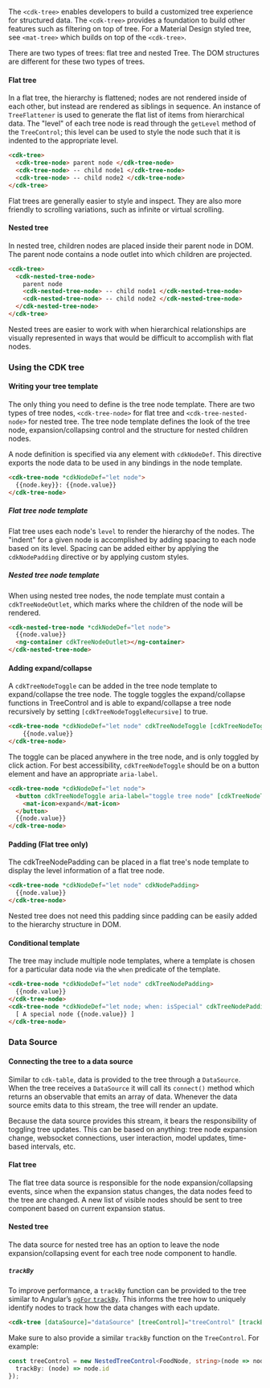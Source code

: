 The `<cdk-tree>` enables developers to build a customized tree experience for structured data. The
`<cdk-tree>` provides a foundation to build other features such as filtering on top of tree.
For a Material Design styled tree, see `<mat-tree>` which builds on top of the `<cdk-tree>`.

There are two types of trees: flat tree and nested Tree. The DOM structures are different for
these two types of trees.

#### Flat tree

<!-- example(cdk-tree-flat) -->


In a flat tree, the hierarchy is flattened; nodes are not rendered inside of each other, but instead
are rendered as siblings in sequence. An instance of `TreeFlattener` is used to generate the flat
list of items from hierarchical data. The "level" of each tree node is read through the `getLevel`
method of the `TreeControl`; this level can be used to style the node such that it is indented to
the appropriate level.

```html
<cdk-tree>
  <cdk-tree-node> parent node </cdk-tree-node>
  <cdk-tree-node> -- child node1 </cdk-tree-node>
  <cdk-tree-node> -- child node2 </cdk-tree-node>
</cdk-tree>

```

Flat trees are generally easier to style and inspect. They are also more friendly to scrolling
variations, such as infinite or virtual scrolling.


#### Nested tree

<!-- example(cdk-tree-nested) -->

In nested tree, children nodes are placed inside their parent node in DOM. The parent node contains
a node outlet into which children are projected.

```html
<cdk-tree>
  <cdk-nested-tree-node>
    parent node
    <cdk-nested-tree-node> -- child node1 </cdk-nested-tree-node>
    <cdk-nested-tree-node> -- child node2 </cdk-nested-tree-node>
  </cdk-nested-tree-node>
</cdk-tree>
```

Nested trees are easier to work with when hierarchical relationships are visually represented in
ways that would be difficult to accomplish with flat nodes.

### Using the CDK tree

#### Writing your tree template

The only thing you need to define is the tree node template. There are two types of tree nodes,
`<cdk-tree-node>` for flat tree and `<cdk-tree-nested-node>` for nested tree. The tree node
template defines the look of the tree node, expansion/collapsing control and the structure for
nested children nodes.

A node definition is specified via any element with `cdkNodeDef`. This directive exports the node
data to be used in any bindings in the node template.

```html
<cdk-tree-node *cdkNodeDef="let node">
  {{node.key}}: {{node.value}}
</cdk-tree-node>
```

##### Flat tree node template

Flat tree uses each node's `level` to render the hierarchy of the nodes.
The "indent" for a given node is accomplished by adding spacing to each node based on its level.
Spacing can be added either by applying the `cdkNodePadding` directive or by applying custom styles.


##### Nested tree node template

When using nested tree nodes, the node template must contain a `cdkTreeNodeOutlet`, which marks
where the children of the node will be rendered.

```html
<cdk-nested-tree-node *cdkNodeDef="let node">
  {{node.value}}
  <ng-container cdkTreeNodeOutlet></ng-container>
</cdk-nested-tree-node>

```

#### Adding expand/collapse

A `cdkTreeNodeToggle` can be added in the tree node template to expand/collapse the tree node.
The toggle toggles the expand/collapse functions in TreeControl and is able to expand/collapse
a tree node recursively by setting `[cdkTreeNodeToggleRecursive]` to true.

```html
<cdk-tree-node *cdkNodeDef="let node" cdkTreeNodeToggle [cdkTreeNodeToggleRecursive]="true">
    {{node.value}}
</cdk-tree-node>
```

The toggle can be placed anywhere in the tree node, and is only toggled by click action.
For best accessibility, `cdkTreeNodeToggle` should be on a button element and have an appropriate
`aria-label`.

```html
<cdk-tree-node *cdkNodeDef="let node">
  <button cdkTreeNodeToggle aria-label="toggle tree node" [cdkTreeNodeToggleRecursive]="true">
    <mat-icon>expand</mat-icon>
  </button>
  {{node.value}}
</cdk-tree-node>
```

#### Padding (Flat tree only)

The cdkTreeNodePadding can be placed in a flat tree's node template to display the level
information of a flat tree node.

```html
<cdk-tree-node *cdkNodeDef="let node" cdkNodePadding>
  {{node.value}}
</cdk-tree-node>

```

Nested tree does not need this padding since padding can be easily added to the hierarchy structure
in DOM.


#### Conditional template
The tree may include multiple node templates, where a template is chosen
for a particular data node via the `when` predicate of the template.


```html
<cdk-tree-node *cdkNodeDef="let node" cdkTreeNodePadding>
  {{node.value}}
</cdk-tree-node>
<cdk-tree-node *cdkNodeDef="let node; when: isSpecial" cdkTreeNodePadding>
  [ A special node {{node.value}} ]
</cdk-tree-node>
```

### Data Source

#### Connecting the tree to a data source

Similar to `cdk-table`, data is provided to the tree through a `DataSource`. When the tree receives
a `DataSource` it will call its `connect()` method which returns an observable that emits an array
of data. Whenever the data source emits data to this stream, the tree will render an update.

Because the data source provides this stream, it bears the responsibility of toggling tree
updates. This can be based on anything: tree node expansion change, websocket connections, user
interaction, model updates, time-based intervals, etc.


#### Flat tree

The flat tree data source is responsible for the node expansion/collapsing events, since when
the expansion status changes, the data nodes feed to the tree are changed. A new list of visible
nodes should be sent to tree component based on current expansion status.


#### Nested tree

The data source for nested tree has an option to leave the node expansion/collapsing event for each
tree node component to handle.

##### `trackBy`

To improve performance, a `trackBy` function can be provided to the tree similar to Angular’s
[`ngFor` `trackBy`](https://angular.io/api/common/NgForOf#change-propagation). This informs the
tree how to uniquely identify nodes to track how the data changes with each update.

```html
<cdk-tree [dataSource]="dataSource" [treeControl]="treeControl" [trackBy]="trackByFn">
```

Make sure to also provide a similar `trackBy` function on the `TreeControl`. For example:
```ts
const treeControl = new NestedTreeControl<FoodNode, string>(node => node.children, {
  trackBy: (node) => node.id
});
```
